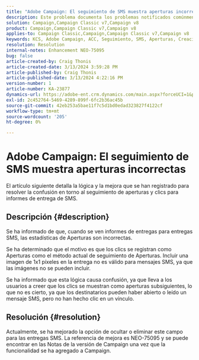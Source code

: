```yaml
---
title: "Adobe Campaign: El seguimiento de SMS muestra aperturas incorrectas"
description: Este problema documenta los problemas notificados comúnmente con el seguimiento de entregas SMS que muestra aperturas incorrectas en los informes de entregas
solution: Campaign,Campaign Classic v7,Campaign v8
product: Campaign,Campaign Classic v7,Campaign v8
applies-to: Campaign Classic,Campaign,Campaign Classic v7,Campaign v8
keywords: KCS, Adobe Campaign, ACC, Seguimiento, SMS, Aperturas, Creación de informes
resolution: Resolution
internal-notes: Enhancement NEO-75095
bug: false
article-created-by: Craig Thonis
article-created-date: 3/13/2024 3:59:28 PM
article-published-by: Craig Thonis
article-published-date: 3/13/2024 4:22:16 PM
version-number: 1
article-number: KA-23877
dynamics-url: https://adobe-ent.crm.dynamics.com/main.aspx?forceUCI=1&pagetype=entityrecord&etn=knowledgearticle&id=5b0416a9-52e1-ee11-904d-6045bd006079
exl-id: 2c452764-5469-4289-899f-6fc2b36ac45b
source-git-commit: 42eb253a5bae11f7c5d1bd0edad323827f4122cf
workflow-type: tm+mt
source-wordcount: '205'
ht-degree: 0%

---
```


# Adobe Campaign: El seguimiento de SMS muestra aperturas incorrectas


El artículo siguiente detalla la lógica y la mejora que se han registrado para resolver la confusión en torno al seguimiento de aperturas y clics para informes de entrega de SMS.

## Descripción {#description}


Se ha informado de que, cuando se ven informes de entregas para entregas SMS, las estadísticas de Aperturas son incorrectas.

Se ha determinado que el motivo es que los clics se registran como Aperturas como el método actual de seguimiento de Aperturas. Incluir una imagen de 1x1 píxeles en la entrega no es válido para mensajes SMS, ya que las imágenes no se pueden incluir.

Se ha informado que esta lógica causa confusión, ya que lleva a los usuarios a creer que los clics se muestran como aperturas subsiguientes, lo que no es cierto, ya que los destinatarios pueden haber abierto o leído un mensaje SMS, pero no han hecho clic en un vínculo.


## Resolución {#resolution}


Actualmente, se ha mejorado la opción de ocultar o eliminar este campo para las entregas SMS. La referencia de mejora es NEO-75095 y se puede encontrar en las Notas de la versión de Campaign una vez que la funcionalidad se ha agregado a Campaign.
